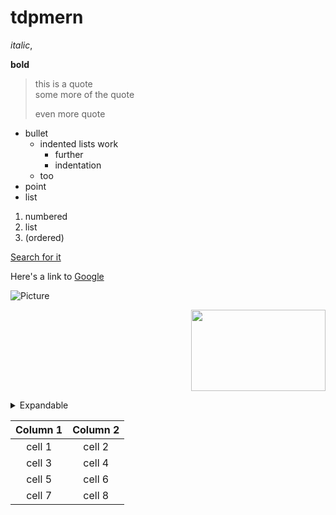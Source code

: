 # tdpmern

_italic_,

**bold**

> this is a quote  
> some more of the quote  
>  
> even more quote

* bullet
  * indented lists work
    * further
    * indentation
  * too
* point
* list

1. numbered
2. list
3. (ordered)

[Search for it](http://www.google.com)

Here's a link to [Google][google-link]

![Picture][colourful-nonsense]

<p align="right">
<img width="215" height="130" src="https://encrypted-tbn0.gstatic.com/images?q=tbn:ANd9GcQwD3EZjXqQcOHZD0x4vApMy-oadMfTqtRiIt2lsv4p&s">
</p>

<details>
<summary>Expandable</summary>
this is hidden  

expand to show
</details>

| Column 1 | Column 2 |
| :------: | :------: |
| cell 1   | cell 2   |
| cell 3   | cell 4   |
| cell 5   | cell 6   |
| cell 7   | cell 8   |



[colourful-nonsense]: https://encrypted-tbn0.gstatic.com/images?q=tbn:ANd9GcQwD3EZjXqQcOHZD0x4vApMy-oadMfTqtRiIt2lsv4p&s

[google-link]: http://www.google.com